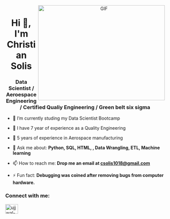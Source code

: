 <a target="_blank" align="center">
  <img align="right" top="500" height="300" width="400" alt="GIF" src="https://media.giphy.com/media/v1.Y2lkPTc5MGI3NjExaDZxZGt6bnZuOGxmcjd3YmlqOG42ZjRoNWw3c2Q3MWxnYnJqaXY4cSZlcD12MV9pbnRlcm5hbF9naWZfYnlfaWQmY3Q9Zw/qgQUggAC3Pfv687qPC/giphy.gif">
</a>
<h1 align="center">Hi 👋, I'm Christian Solis</h1>
<h3 align="center">Data Scientist / Aeroespace Engineering / Certified Qualiy Engineering / Green belt six sigma </h3>

- 🔭 I’m currently studing my Data Scientist Bootcamp 

- 🌱 I have 7 year of experience as a Quality Engineering

- 👯 5 years of experience in Aerospace manufacturing

- 💬 Ask me about: **Python, SQL, HTML, , Data Wrangling, ETL, Machine learning**

- 📫 How to reach me: **Drop me an email at csolis1018@gmail.com**

- ⚡ Fun fact: **Debugging was coined after removing bugs from computer hardware.**

<h3 align="left">Connect with me:</h3>
<p align="left">
<a href="https://www.linkedin.com/in/christian-solis-contreras" target="blank"><img align="center" src="https://raw.githubusercontent.com/rahuldkjain/github-profile-readme-generator/master/src/images/icons/Social/linked-in-alt.svg" alt="ujjwal-bhatt-b256271a3" height="30" width="40" /></a>
